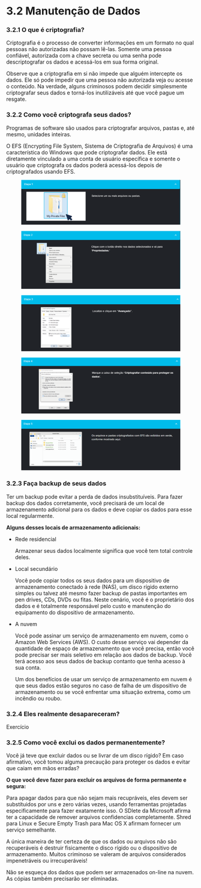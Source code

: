# 3.2 Manutenção de Dados



### 3.2.1 O que é criptografia?

Criptografia é o processo de converter informações em um formato no qual pessoas não autorizadas não possam lê-las. Somente uma pessoa confiável, autorizada com a chave secreta ou uma senha pode descriptografar os dados e acessá-los em sua forma original.

Observe que a criptografia em si não impede que alguém intercepte os dados. Ele só pode impedir que uma pessoa não autorizada veja ou acesse o conteúdo. Na verdade, alguns criminosos podem decidir simplesmente criptografar seus dados e torná-los inutilizáveis até que você pague um resgate.



### 3.2.2 Como você criptografa seus dados?

Programas de software são usados para criptografar arquivos, pastas e, até mesmo, unidades inteiras.

O EFS (Encrypting File System, Sistema de Criptografia de Arquivos) é uma característica do Windows que pode criptografar dados. Ele está diretamente vinculado a uma conta de usuário específica e somente o usuário que criptografa os dados poderá acessá-los depois de criptografados usando EFS.

<figure><img src="../../.gitbook/assets/image (25).png" alt=""><figcaption></figcaption></figure>

<figure><img src="../../.gitbook/assets/image (26).png" alt=""><figcaption></figcaption></figure>

<figure><img src="../../.gitbook/assets/image (27).png" alt=""><figcaption></figcaption></figure>

<figure><img src="../../.gitbook/assets/image (28).png" alt=""><figcaption></figcaption></figure>

<figure><img src="../../.gitbook/assets/image (29).png" alt=""><figcaption></figcaption></figure>



### 3.2.3 Faça backup de seus dados

Ter um backup pode evitar a perda de dados insubstituíveis. Para fazer backup dos dados corretamente, você precisará de um local de armazenamento adicional para os dados e deve copiar os dados para esse local regularmente.

**Alguns desses locais de armazenamento adicionais:**

*   Rede residencial

    Armazenar seus dados localmente significa que você tem total controle deles.



*   Local secundário

    Você pode copiar todos os seus dados para um dispositivo de armazenamento conectado à rede (NAS), um disco rígido externo simples ou talvez até mesmo fazer backup de pastas importantes em pen drives, CDs, DVDs ou fitas. Neste cenário, você é o proprietário dos dados e é totalmente responsável pelo custo e manutenção do equipamento do dispositivo de armazenamento.



*   A nuvem

    Você pode assinar um serviço de armazenamento em nuvem, como o Amazon Web Services (AWS). O custo desse serviço vai depender da quantidade de espaço de armazenamento que você precisa, então você pode precisar ser mais seletivo em relação aos dados de backup. Você terá acesso aos seus dados de backup contanto que tenha acesso à sua conta.

    Um dos benefícios de usar um serviço de armazenamento em nuvem é que seus dados estão seguros no caso de falha de um dispositivo de armazenamento ou se você enfrentar uma situação extrema, como um incêndio ou roubo.



### 3.2.4 Eles realmente desapareceram?

Exercício



### 3.2.5 Como você exclui os dados permanentemente?

Você já teve que excluir dados ou se livrar de um disco rígido? Em caso afirmativo, você tomou alguma precaução para proteger os dados e evitar que caiam em mãos erradas?

**O que você deve fazer para excluir os arquivos de forma permanente e segura:**

Para apagar dados para que não sejam mais recupráveis, eles devem ser substítuidos por uns e zero várias vezes, usando ferramentas projetadas especificamente para fazer exatamente isso. O SDlete da Microsoft afirma ter a capacidade de remover arquivos confidencias completamente. Shred para Linux e Secure Empty Trash para Mac OS X afirmam fornecer um serviço semelhante.

A única maneira de ter certeza de que os dados ou arquivos não são recuperáveis é destruir fisicamente o disco rígido ou o dispositivo de armazenamento. Muitos criminoso se valeram de arquivos considerados impenetráveis ou irrecuperáveis!

Não se esqueça dos dados que podem ser armazenados on-line na nuvem. As cópias também precisarão ser eliminadas.

